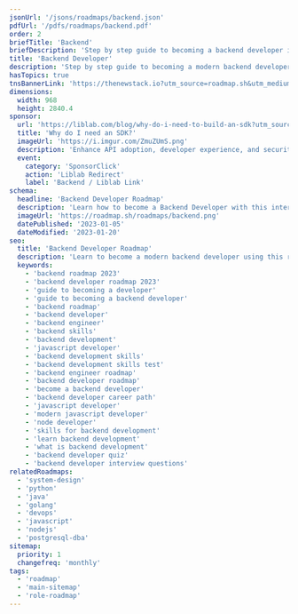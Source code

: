 ```yaml
---
jsonUrl: '/jsons/roadmaps/backend.json'
pdfUrl: '/pdfs/roadmaps/backend.pdf'
order: 2
briefTitle: 'Backend'
briefDescription: 'Step by step guide to becoming a backend developer in 2023'
title: 'Backend Developer'
description: 'Step by step guide to becoming a modern backend developer in 2023'
hasTopics: true
tnsBannerLink: 'https://thenewstack.io?utm_source=roadmap.sh&utm_medium=Referral&utm_campaign=Alert'
dimensions:
  width: 968
  height: 2840.4
sponsor:
  url: 'https://liblab.com/blog/why-do-i-need-to-build-an-sdk?utm_source=roadmap_devops&utm_medium=edge_stack&utm_campaign=april23'
  title: 'Why do I need an SDK?'
  imageUrl: 'https://i.imgur.com/ZmuZUmS.png'
  description: 'Enhance API adoption, developer experience, and security by providing SDKs for your APIs.'
  event:
    category: 'SponsorClick'
    action: 'Liblab Redirect'
    label: 'Backend / Liblab Link'
schema:
  headline: 'Backend Developer Roadmap'
  description: 'Learn how to become a Backend Developer with this interactive step by step guide in 2023. We also have resources and short descriptions attached to the roadmap items so you can get everything you want to learn in one place.'
  imageUrl: 'https://roadmap.sh/roadmaps/backend.png'
  datePublished: '2023-01-05'
  dateModified: '2023-01-20'
seo:
  title: 'Backend Developer Roadmap'
  description: 'Learn to become a modern backend developer using this roadmap. Community driven, articles, resources, guides, interview questions, quizzes for modern backend development.'
  keywords:
    - 'backend roadmap 2023'
    - 'backend developer roadmap 2023'
    - 'guide to becoming a developer'
    - 'guide to becoming a backend developer'
    - 'backend roadmap'
    - 'backend developer'
    - 'backend engineer'
    - 'backend skills'
    - 'backend development'
    - 'javascript developer'
    - 'backend development skills'
    - 'backend development skills test'
    - 'backend engineer roadmap'
    - 'backend developer roadmap'
    - 'become a backend developer'
    - 'backend developer career path'
    - 'javascript developer'
    - 'modern javascript developer'
    - 'node developer'
    - 'skills for backend development'
    - 'learn backend development'
    - 'what is backend development'
    - 'backend developer quiz'
    - 'backend developer interview questions'
relatedRoadmaps:
  - 'system-design'
  - 'python'
  - 'java'
  - 'golang'
  - 'devops'
  - 'javascript'
  - 'nodejs'
  - 'postgresql-dba'
sitemap:
  priority: 1
  changefreq: 'monthly'
tags:
  - 'roadmap'
  - 'main-sitemap'
  - 'role-roadmap'
---
```



